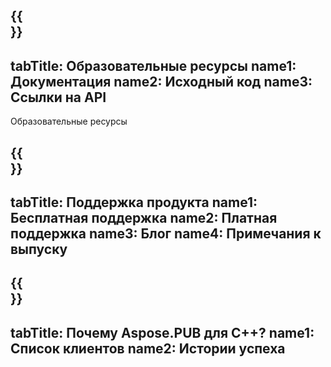 ﻿---
translation: true
deploy: false
---

{{<section learningresources>}}
---
tabTitle: Образовательные ресурсы
name1: Документация
name2: Исходный код
name3: Ссылки на API
---

Образовательные ресурсы

{{<section support>}}
---
tabTitle: Поддержка продукта
name1: Бесплатная поддержка
name2: Платная поддержка
name3: Блог
name4: Примечания к выпуску
---

{{<section why>}}
---
tabTitle: Почему Aspose.PUB для C++?
name1: Список клиентов
name2: Истории успеха
---
